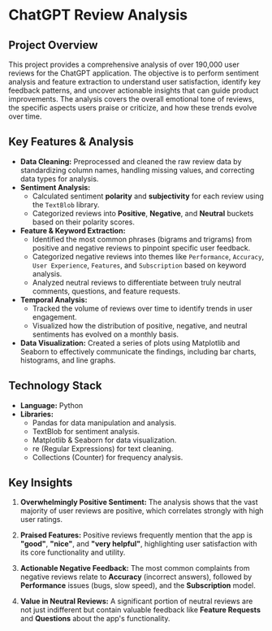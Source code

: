# ChatGPT Review Analysis

## Project Overview

This project provides a comprehensive analysis of over 190,000 user reviews for the ChatGPT application. The objective is to perform sentiment analysis and feature extraction to understand user satisfaction, identify key feedback patterns, and uncover actionable insights that can guide product improvements. The analysis covers the overall emotional tone of reviews, the specific aspects users praise or criticize, and how these trends evolve over time.

## Key Features & Analysis

* **Data Cleaning:** Preprocessed and cleaned the raw review data by standardizing column names, handling missing values, and correcting data types for analysis.
* **Sentiment Analysis:**
    * Calculated sentiment **polarity** and **subjectivity** for each review using the `TextBlob` library.
    * Categorized reviews into **Positive**, **Negative**, and **Neutral** buckets based on their polarity scores.
* **Feature & Keyword Extraction:**
    * Identified the most common phrases (bigrams and trigrams) from positive and negative reviews to pinpoint specific user feedback.
    * Categorized negative reviews into themes like `Performance`, `Accuracy`, `User Experience`, `Features`, and `Subscription` based on keyword analysis.
    * Analyzed neutral reviews to differentiate between truly neutral comments, questions, and feature requests.
* **Temporal Analysis:**
    * Tracked the volume of reviews over time to identify trends in user engagement.
    * Visualized how the distribution of positive, negative, and neutral sentiments has evolved on a monthly basis.
* **Data Visualization:** Created a series of plots using Matplotlib and Seaborn to effectively communicate the findings, including bar charts, histograms, and line graphs.

## Technology Stack

* **Language:** Python
* **Libraries:**
    * Pandas for data manipulation and analysis.
    * TextBlob for sentiment analysis.
    * Matplotlib & Seaborn for data visualization.
    * re (Regular Expressions) for text cleaning.
    * Collections (Counter) for frequency analysis.

## Key Insights

1.  **Overwhelmingly Positive Sentiment:** The analysis shows that the vast majority of user reviews are positive, which correlates strongly with high user ratings.
    
2.  **Praised Features:** Positive reviews frequently mention that the app is **"good"**, **"nice"**, and **"very helpful"**, highlighting user satisfaction with its core functionality and utility.
    
3.  **Actionable Negative Feedback:** The most common complaints from negative reviews relate to **Accuracy** (incorrect answers), followed by **Performance** issues (bugs, slow speed), and the **Subscription** model.
    
4.  **Value in Neutral Reviews:** A significant portion of neutral reviews are not just indifferent but contain valuable feedback like **Feature Requests** and **Questions** about the app's functionality.


